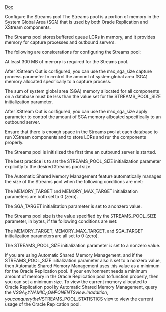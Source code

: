 [Doc](https://docs.oracle.com/en/database/oracle/oracle-database/19/xstrm/configuring-xstream-out.html#GUID-E24B40DF-D1C4-4FCC-8C62-28AAEC2AE972)

Configure the Streams pool
The Streams pool is a portion of memory in the System Global Area (SGA) that is used by both Oracle Replication and XStream components.

The Streams pool stores buffered queue LCRs in memory, and it provides memory for capture processes and outbound servers.

The following are considerations for configuring the Streams pool:

At least 300 MB of memory is required for the Streams pool.

After XStream Out is configured, you can use the max_sga_size capture process parameter to control the amount of system global area (SGA) memory allocated specifically to a capture process.

The sum of system global area (SGA) memory allocated for all components on a database must be less than the value set for the STREAMS_POOL_SIZE initialization parameter.

After XStream Out is configured, you can use the max_sga_size apply parameter to control the amount of SGA memory allocated specifically to an outbound server.

Ensure that there is enough space in the Streams pool at each database to run XStream components and to store LCRs and run the components properly.

The Streams pool is initialized the first time an outbound server is started.

The best practice is to set the STREAMS_POOL_SIZE initialization parameter explicitly to the desired Streams pool size.

The Automatic Shared Memory Management feature automatically manages the size of the Streams pool when the following conditions are met:

The MEMORY_TARGET and MEMORY_MAX_TARGET initialization parameters are both set to 0 (zero).

The SGA_TARGET initialization parameter is set to a nonzero value.

The Streams pool size is the value specified by the STREAMS_POOL_SIZE parameter, in bytes, if the following conditions are met:

The MEMORY_TARGET, MEMORY_MAX_TARGET, and SGA_TARGET initialization parameters are all set to 0 (zero).

The STREAMS_POOL_SIZE initialization parameter is set to a nonzero value.

If you are using Automatic Shared Memory Management, and if the STREAMS_POOL_SIZE initialization parameter also is set to a nonzero value, then Automatic Shared Memory Management uses this value as a minimum for the Oracle Replication pool. If your environment needs a minimum amount of memory in the Oracle Replication pool to function properly, then you can set a minimum size. To view the current memory allocated to Oracle Replication pool by Automatic Shared Memory Management, query the V$SGA_DYNAMIC_COMPONENTS view. In addition, you can query the V$STREAMS_POOL_STATISTICS view to view the current usage of the Oracle Replication pool.

